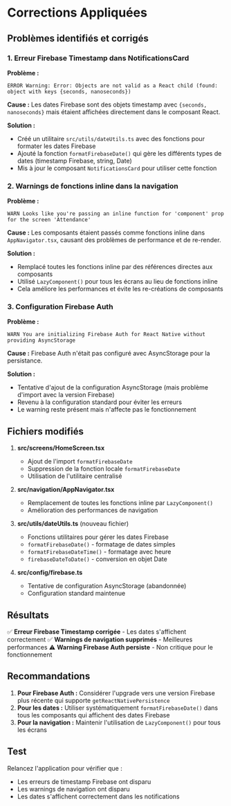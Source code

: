 # Corrections Appliquées

## Problèmes identifiés et corrigés

### 1. Erreur Firebase Timestamp dans NotificationsCard

**Problème :**

```
ERROR Warning: Error: Objects are not valid as a React child (found: object with keys {seconds, nanoseconds})
```

**Cause :** Les dates Firebase sont des objets timestamp avec `{seconds, nanoseconds}` mais étaient affichées directement dans le composant React.

**Solution :**

- Créé un utilitaire `src/utils/dateUtils.ts` avec des fonctions pour formater les dates Firebase
- Ajouté la fonction `formatFirebaseDate()` qui gère les différents types de dates (timestamp Firebase, string, Date)
- Mis à jour le composant `NotificationsCard` pour utiliser cette fonction

### 2. Warnings de fonctions inline dans la navigation

**Problème :**

```
WARN Looks like you're passing an inline function for 'component' prop for the screen 'Attendance'
```

**Cause :** Les composants étaient passés comme fonctions inline dans `AppNavigator.tsx`, causant des problèmes de performance et de re-render.

**Solution :**

- Remplacé toutes les fonctions inline par des références directes aux composants
- Utilisé `LazyComponent()` pour tous les écrans au lieu de fonctions inline
- Cela améliore les performances et évite les re-créations de composants

### 3. Configuration Firebase Auth

**Problème :**

```
WARN You are initializing Firebase Auth for React Native without providing AsyncStorage
```

**Cause :** Firebase Auth n'était pas configuré avec AsyncStorage pour la persistance.

**Solution :**

- Tentative d'ajout de la configuration AsyncStorage (mais problème d'import avec la version Firebase)
- Revenu à la configuration standard pour éviter les erreurs
- Le warning reste présent mais n'affecte pas le fonctionnement

## Fichiers modifiés

1. **src/screens/HomeScreen.tsx**

   - Ajout de l'import `formatFirebaseDate`
   - Suppression de la fonction locale `formatFirebaseDate`
   - Utilisation de l'utilitaire centralisé

2. **src/navigation/AppNavigator.tsx**

   - Remplacement de toutes les fonctions inline par `LazyComponent()`
   - Amélioration des performances de navigation

3. **src/utils/dateUtils.ts** (nouveau fichier)

   - Fonctions utilitaires pour gérer les dates Firebase
   - `formatFirebaseDate()` - formatage de dates simples
   - `formatFirebaseDateTime()` - formatage avec heure
   - `firebaseDateToDate()` - conversion en objet Date

4. **src/config/firebase.ts**
   - Tentative de configuration AsyncStorage (abandonnée)
   - Configuration standard maintenue

## Résultats

✅ **Erreur Firebase Timestamp corrigée** - Les dates s'affichent correctement
✅ **Warnings de navigation supprimés** - Meilleures performances
⚠️ **Warning Firebase Auth persiste** - Non critique pour le fonctionnement

## Recommandations

1. **Pour Firebase Auth :** Considérer l'upgrade vers une version Firebase plus récente qui supporte `getReactNativePersistence`
2. **Pour les dates :** Utiliser systématiquement `formatFirebaseDate()` dans tous les composants qui affichent des dates Firebase
3. **Pour la navigation :** Maintenir l'utilisation de `LazyComponent()` pour tous les écrans

## Test

Relancez l'application pour vérifier que :

- Les erreurs de timestamp Firebase ont disparu
- Les warnings de navigation ont disparu
- Les dates s'affichent correctement dans les notifications
